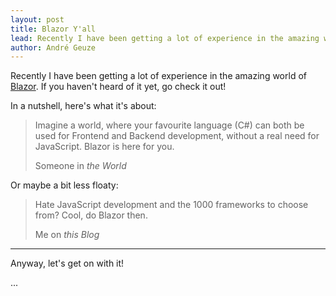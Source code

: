 ```yaml
---
layout: post
title: Blazor Y'all
lead: Recently I have been getting a lot of experience in the amazing world of Blazor. If you haven't heard of it yet, go check it out!
author: André Geuze
---
```


Recently I have been getting a lot of experience in the amazing world of [Blazor](https://dotnet.microsoft.com/apps/aspnet/web-apps/blazor). If you haven't heard of it yet, go check it out!

In a nutshell, here's what it's about:

<blockquote class="blockquote text-center">
    <p class="mb-0">Imagine a world, where your favourite language (C#) can both be used for Frontend and Backend development, without a real need for JavaScript. Blazor is here for you.</p>
    <footer class="blockquote-footer">Someone in <cite title="the World">the World</cite></footer>
</blockquote>

Or maybe a bit less floaty:

<blockquote class="blockquote text-center">
    <p class="mb-0">Hate JavaScript development and the 1000 frameworks to choose from? Cool, do Blazor then.</p>
    <footer class="blockquote-footer">Me on <cite title="https://andregeuze.github.io">this Blog</cite></footer>
</blockquote>

---

Anyway, let's get on with it!

...
